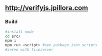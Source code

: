 ## http://verifyjs.jpillora.com

### Build

```sh
#install node
cd src/
npm i
npm run <script> #see package.json scripts
#serve with fileserver
```
